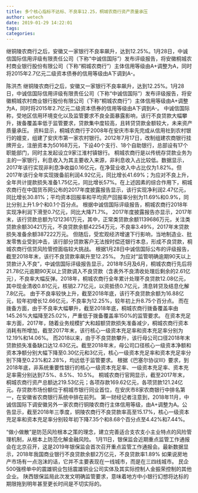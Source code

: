 ```yaml
---
title: 多个核心指标不达标、不良率12.25，桐城农商行资产质量承压
author: wetech
date: 2019-01-29 14:22:01
tags: 
categories: 
---
```

继铜陵农商行之后，安徽又一家银行不良率飙升，达到12.25%。1月28日，中诚信国际信用评级有限责任公司（下称“中诚信国际”）发布评级报告，将安徽桐城农村商业银行股份有限公司（下称“桐城农商行”）主体信用等级由A+调整为A，同时将2015年2.7亿元二级资本债券的信用等级由A下调到A-。
<!-- more -->
陈洪杰
继铜陵农商行之后，安徽又一家银行不良率飙升，达到12.25%。1月28日，中诚信国际信用评级有限责任公司（下称“中诚信国际”）发布评级报告，将安徽桐城农村商业银行股份有限公司（下称“桐城农商行”）主体信用等级由A+调整为A，同时将2015年2.7亿元二级资本债券的信用等级由A下调到A-。
中诚信国际称，受地区信用环境变化以及监管要求不良全面暴露影响，该行不良贷款大幅攀升，拨备覆盖率低于监管要求，贷款集中度较高，且转贷贷款金额较大，未来资产质量承压。
资料显示，桐城农商行于2008年在安庆市率先完成从信用社到农村银行的嬗变，组建了安庆市第一家农村银行。2012年7月17日，改制组建农商银行挂牌开业，注册资本为50168万元，下设40个支行、18个自助银行，总部设有17个职能部门，同时主发起设立9家江淮村镇银行。
桐城农商行是以传统存贷款业务为主的一家银行，利息收入为其主要收入来源，非利息收入占比较低。数据显示，2017年该行实现非利息净收益0.16亿元，在净营业收入中占比仅为1.82%。但2017年该行全年实现拨备前利润4.92亿元，同比增长41.69%；为应对不良上升，全年共计提款损失准备1.75亿元，同比增长57%。在上述因素的综合作用下，桐城农商行在中国货币网公布的2017年度披露报告显示，该行实现净利润2.47亿元，同比增长30.81%；平均资本回报率和平均资产回报率分别为11.69%和0.9%，同比分别上升1.9个和0.1个百分点。
根据中诚信国际评级报告，桐城农商行2018年实现净利润下滑至0.7亿元，同比大降71.7%。
2017年度披露报告亦显示，2017年末，该行贷款总额为1212361万元，其中，正常类贷款余额1139686万元，关注类贷款余额30421万元，不良贷款余额42254万元，不良率3.49%，2017年末贷款损失准备余额387222万元。
但随后，受宏观经济增速下行影响，当地制造业、批发零售业受到冲击，该行部分贷款客户无法按时偿还银行本息，形成不良贷款，桐城农商行信贷风险管控面临较大挑战。
根据1月28日中诚信国际公布的评级报告，截至2018年末，该行不良贷款率飙升至12.25%。
为应对“监管明确逾期90天以上贷款计入不良”，中诚信国际评级报告显示，2018年5月及6月，桐城农商行先后将21.78亿元逾期90天以上贷款调入不良贷款（含表外不良清收处理后剩余的2.61亿元），不良率大幅反弹。2018年，桐城农商行全年累计处理不良贷款12.08亿元，其中现金清收0.81亿元，核销2.77亿元，以资抵债0.7亿元，清息转贷及结息化解7.8亿元。
由于不良率较快上升，截至2018年底，该行不良贷款余额为16.88亿元，较年初增长12.66亿元，不良率为12.25%，较年初上升8.75个百分点。
而在拨备方面，由于不良率大幅攀升，截至2018年底，桐城农商行拨备覆盖率由145.26%大幅降至25.02%，严重低于拨备覆盖率150%的监管要求。
在资本充足率方面，2017年，随着业务规模扩大和超额贷款损失准备减少，桐城农商行资本消耗有所增加，截至2017年末，该行核心一级资本充足率和资本充足率分别为12.19%和14.06%。
而2018以来，由于不良贷款攀升，该行母公司口径2018年末贷款损失准备缺口达12.63亿元。截至2018年末，母公司口径核心一级资本净额和资本净额分别大幅下降至0.30亿元和3亿元，核心一级资本充足率和资本充足率分别下降至0.23%和2.28%，均远低于监管要求。
根据《巴塞尔协议III》要求，到2018年底，非系统重要性银行的核心一级资本充足率、一级资本充足率、资本充足率需分别达到7.5%、8.5%、10.5%。
桐城农商行官网显示，截至2017年末，桐城农商行资产总额达219.53亿元；各项存款169.62亿元，各项贷款121.24亿元。存贷款市场份额位于桐城市银行同业首位，在安庆市8家农商银行中排名第一，在安徽省农商银行系统中排在前列。
第一财经记者注意到，2018年11月，中诚信国际下调安徽另外一家农商行铜陵农商行主体信用等级，由A+调整为A。公告显示，截至2018年三季度，铜陵农商行不良贷款率高至15.17%，核心一级资本充足率和资本充足率分别较年初下降7.35个和8.68个百分点至4.42%和7.44%。
 
 
“做小做散”是防范风险根本之策的理念，建立完善适合支农支小主业特点的风险管理机制，从根本上防范化解金融风险。
1月11日，银保监会近期重点监管工作通报会在北京召开，这是2019年银保监会首次召开重点监管工作通报会。最新数据显示，2018年我国商业银行不良贷款余额2万亿元，不良贷款率1.89%
如果说房地产市场有一点泡沫的话，它并不主要表现在一线城市，而是在三四线城市。
民企500强榜单中的震雄铜业包括震雄铜业公司实体及其实际控制人金振荣控制的其他企业。
陕西银保监局此次发文明确监管要求，意味着地方中小银行幻想将达标的期限拖到明年甚至更长时间是不切实际的。
